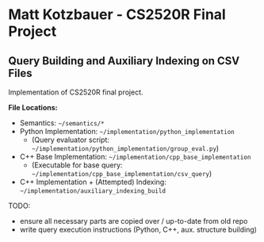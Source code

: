 # Matt Kotzbauer - CS2520R Final Project
## Query Building and Auxiliary Indexing on CSV Files

Implementation of CS2520R final project.

**File Locations:**

* Semantics: `~/semantics/*`
* Python Implementation: `~/implementation/python_implementation`
	* (Query evaluator script: `~/implementation/python_implementation/group_eval.py`)
* C++ Base Implementation: `~/implementation/cpp_base_implementation`
	* (Executable for base query: `~/implementation/cpp_base_implementation/csv_query`)
* C++ Implementation + (Attempted) Indexing: `~/implementation/auxiliary_indexing_build`

TODO: 
* ensure all necessary parts are copied over / up-to-date from old repo
* write query execution instructions (Python, C++, aux. structure building)

